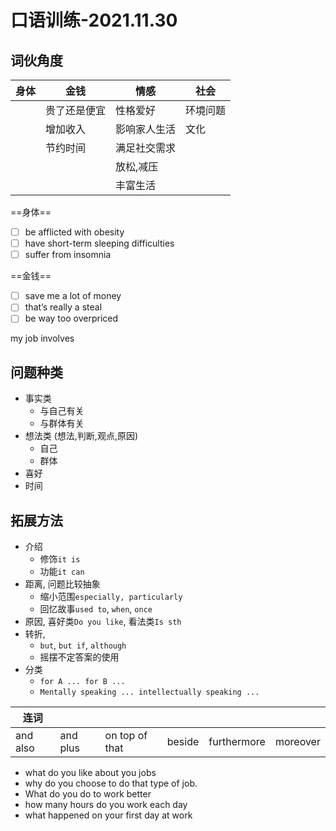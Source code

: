 # 口语训练-2021.11.30

## 词伙角度

| 身体 | 金钱         | 情感         | 社会     |
| ---- | ------------ | ------------ | -------- |
|      | 贵了还是便宜 | 性格爱好     | 环境问题 |
|      | 增加收入     | 影响家人生活 | 文化     | 
|      | 节约时间     | 满足社交需求 |          |
|      |              | 放松,减压    |          |
|      |              | 丰富生活     |          |

==身体==
- [ ] be afflicted with obesity
- [ ] have short-term sleeping difficulties
- [ ] suffer from insomnia 

==金钱==
- [ ] save me a lot of money
- [ ] that’s really a steal
- [ ] be way too overpriced

my job involves

## 问题种类

- 事实类
	- 与自己有关
	- 与群体有关
- 想法类 (想法,判断,观点,原因)
	- 自己
	- 群体
- 喜好
- 时间


## 拓展方法

- 介绍
	- 修饰`it is`
	- 功能`it can`
- 距离, 问题比较抽象
	- 缩小范围`especially, particularly`
	- 回忆故事`used to`, `when`, `once`
- 原因, 喜好类`Do you like`, 看法类`Is sth`
- 转折, 
	- `but`, `but if`, `although`
	- 摇摆不定答案的使用
- 分类
	- `for A ... for B ...`
	- `Mentally speaking ... intellectually speaking ...`

| 连词     |          |                |        |             |          |
| -------- | -------- | -------------- | ------ | ----------- | -------- |
| and also | and plus | on top of that | beside | furthermore | moreover | 


- what do you like about you jobs
- why do you choose to do that type of job.
- What do you do to work better
- how many hours do you work each day
- what happened on your first day at work